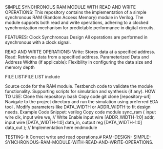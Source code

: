 SIMPLE SYNCHRONOUS RAM MODULE WITH READ AND WRITE OPERATIONS: This repository contains the implementation of a simple synchronous RAM (Random Access Memory) module in Verilog. The module supports both read and write operations, adhering to a clocked synchronization mechanism for predictable performance in digital circuits.

FEATURES: Clock Synchronous Design All operations are performed in synchronous with a clock signal.

READ AND WRITE OPERATIONS: Write: Stores data at a specified address. Read: Retrieves data from a specified address. Parameterized Data and Address Widths (if applicable): Flexibility in configuring the data size and memory depth

FILE LIST:FILE LIST include

Source code for the RAM module.
Testbench code to validate the module functionality.
Supporting scripts for simulation and synthesis (if any).
HOW TO USE: Clone this repository: bash Copy code git clone [repository-url] Navigate to the project directory and run the simulation using preferred EDA tool . Modify parameters like DATA_WIDTH or ADDR_WIDTH to fit design needs. Example Code Snippet: verilog Copy code module sync_ram ( input wire clk, input wire we, // Write Enable input wire [ADDR_WIDTH-1:0] addr, input wire [DATA_WIDTH-1:0] data_in, output reg [DATA_WIDTH-1:0] data_out ); // Implementation here endmodule

TESTING: It Correct write and read operations.# RAM-DESIGN-
SIMPLE-SYNCHRONOUS-RAM-MODULE-WITH-READ-AND-WRITE-OPERATIONS.
